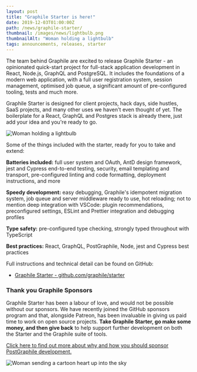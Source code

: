 ```yaml
---
layout: post
title: "Graphile Starter is here!"
date: 2019-12-03T01:00:00Z
path: /news/graphile-starter/
thumbnail: /images/news/lightbulb.png
thumbnailAlt: "Woman holding a lightbulb"
tags: announcements, releases, starter
---
```


<p class='intro'>
The team behind Graphile are excited to release Graphile Starter - an opinionated quick-start project for full-stack application development in React, Node.js, GraphQL and PostgreSQL. It includes the foundations of a modern web application, with a full user registration system, session management, optimised job queue, a significant amount of pre-configured tooling, tests and much more.
</p>

Graphile Starter is designed for client projects, hack days, side hustles, SaaS
projects, and many other uses we haven't even thought of yet. The boilerplate
for a React, GraphQL and Postgres stack is already there, just add your idea and
you're ready to go.

<div class="flex flex-wrap justify-around">
<img alt="Woman holding a lightbulb" src="/images/news/lightbulb.png" style="max-height: 300px" />
</div>

Some of the things included with the starter, ready for you to take and extend:

**Batteries included:** full user system and OAuth, AntD design framework, jest
and Cypress end-to-end testing, security, email templating and transport,
pre-configured linting and code formatting, deployment instructions, and more

**Speedy development:** easy debugging, Graphile's idempotent migration system,
job queue and server middleware ready to use, hot reloading; not to mention deep
integration with VSCode: plugin recommendations, preconfigured settings, ESLint
and Prettier integration and debugging profiles

**Type safety:** pre-configured type checking, strongly typed throughout with
TypeScript

**Best practices:** React, GraphQL, PostGraphile, Node, jest and Cypress best
practices

Full instructions and technical detail can be found on GitHub:

- [Graphile Starter - github.com/graphile/starter](https://github.com/graphile/starter)

### Thank you Graphile Sponsors

Graphile Starter has been a labour of love, and would not be possible without
our sponsors. We have recently joined the GitHub sponsors program and that,
alongside Patreon, has been invaluable in giving us paid time to work on open
source projects. **Take Graphile Starter, go make some money, and then give
back** to help support further development on both the Starter and the Graphile
suite of tools.

[Click here to find out more about why and how you should sponsor PostGraphile development.](/sponsor/)

<div class="flex flex-wrap justify-around">
<img alt="Woman sending a cartoon heart up into the sky" src="/images/news/undraw_super_thank_you_small.png" />
</div>
